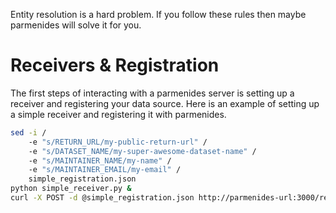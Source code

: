 Entity resolution is a hard problem. If you follow these rules then maybe parmenides will solve it for you.

# Receivers & Registration

The first steps of interacting with a parmenides server is setting up a
receiver and registering your data source. Here is an example of
setting up a simple receiver and registering it with parmenides. 

``` bash
sed -i /
    -e "s/RETURN_URL/my-public-return-url" /
    -e "s/DATASET_NAME/my-super-awesome-dataset-name" /
    -e "s/MAINTAINER_NAME/my-name" /
    -e "s/MAINTAINER_EMAIL/my-email" /
    simple_registration.json
python simple_receiver.py &
curl -X POST -d @simple_registration.json http://parmenides-url:3000/register -o apikey.json 
```

